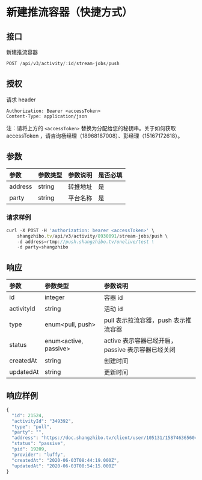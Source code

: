 # 新建推流容器（快捷方式）

## 接口

新建推流容器

```javascript
POST /api/v3/activity/:id/stream-jobs/push
```

## 授权

请求 header

```http
Authorization: Bearer <accessToken>
Content-Type: application/json
```

注：请将上方的 `<accessToken>` 替换为分配给您的秘钥串。关于如何获取 accessToken ，请咨询杨经理（18968187008）、彭经理（15167172618）。

## 参数

| 参数 | 参数类型 | 参数说明 | 是否必填 |
| :--- | :--- | :--- | :--- |
| address | string | 转推地址 | 是 |
| party | string | 平台名称 | 是 |

### 请求样例

```javascript
curl -X POST -H 'authorization: bearer <accessToken>' \ 
	shangzhibo.tv/api/v3/activity/8930091/stream-jobs/push \
	-d address=rtmp://push.shangzhibo.tv/onelive/test \
	-d party=shangzhibo
```

## 响应

| 参数 | 参数类型 | 参数说明 |
| :--- | :--- | :--- |
| id | integer | 容器 id |
| activityId | string | 活动 id |
| type | enum&lt;pull, push&gt; | pull 表示拉流容器，push 表示推流容器 |
| status | enum&lt;active, passive&gt; | active 表示容器已经开启，passive 表示容器已经关闭 |
| createdAt | string | 创建时间 |
| updatedAt | string | 更新时间 |

## 响应样例

```javascript
{
  "id": 21524,
  "activityId": "349392",
  "type": "pull",
  "party": "",
  "address": "https://doc.shangzhibo.tv/client/user/105131/1587463656049/1587463656049.mp4",
  "status": "passive",
  "pid": 19209,
  "provider": "luffy",
  "createdAt": "2020-06-03T08:44:19.000Z",
  "updatedAt": "2020-06-03T08:54:15.000Z"
}
```


